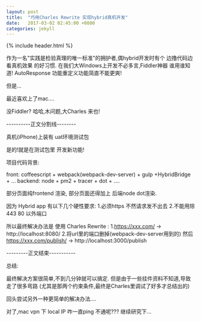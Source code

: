```yaml
---
layout: post
title:  "巧用Charles Rewrite 实现hybrid真机开发"
date:   2017-03-02 02:45:00 +0800
categories: jekyll 
---
```

{% include header.html %}

作为一名"实践是检验真理的唯一标准"的拥护者,偶hybrid开发时有个 边撸代码边看真机效果 的好习惯.
在我们大Windows上开发不必多言,Fiddler神器 谁用谁知道! AutoResponse 功能重定义功能简直不能更爽!

但是...

最近喜欢上了mac....

没Fiddler? 哈哈,木问题,大Charles 来也!

----------正文分割线--------

真机(iPhone)上装有 uat环境测试包

是的!就是在测试包里 开发新功能!

项目代码背景: 

front:
    coffeescript + webpack(webpack-dev-server) + gulp +HybridBridge + ...
backend:
    node + pm2 + tracer + dot + ....

部分页面纯frontend 渲染, 部分页面还得加上 后端node dot渲染.

因为 Hybrid app 有以下几个硬性要求:
1.必须https 不然请求发不出去
2.不能用除443 80 以外端口

所以最终解决办法是 使用 Charles Rewrite :
1.https://xxx.com/ -> http://localhost:8080/
2.将url里的端口删掉(webpack-dev-server用到的)  然后 https://xxx.com/publish/ -> http://localhost:3000/publish

---------正文结束-----------

总结:

最终解决方案很简单,不到几分钟就可以搞定. 但是由于一些挂件资料不知道,导致走了很多弯路 (尤其是那两个约束条件,最终是Charles里调试了好多才总结出的)

回头尝试另外一种更简单的解决办法....

对了,mac vpn 下 local IP 咋一直ping 不通呢??? 继续研究下...



